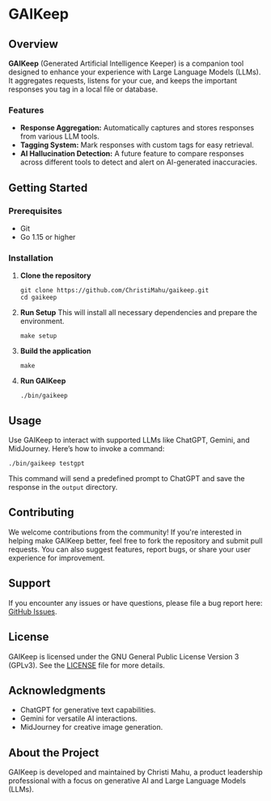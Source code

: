 # GAIKeep

## Overview

**GAIKeep** (Generated Artificial Intelligence Keeper) is a companion tool designed to enhance your experience with Large Language Models (LLMs). It aggregates requests, listens for your cue, and keeps the important responses you tag in a local file or database.

### Features

- **Response Aggregation:** Automatically captures and stores responses from various LLM tools.
- **Tagging System:** Mark responses with custom tags for easy retrieval.
- **AI Hallucination Detection:** A future feature to compare responses across different tools to detect and alert on AI-generated inaccuracies.

## Getting Started

### Prerequisites

- Git
- Go 1.15 or higher

### Installation

1. **Clone the repository**
   ```
   git clone https://github.com/ChristiMahu/gaikeep.git
   cd gaikeep
   ```

2. **Run Setup**
   This will install all necessary dependencies and prepare the environment.
   ```
   make setup
   ```

3. **Build the application**
   ```
   make
   ```

4. **Run GAIKeep**
   ```
   ./bin/gaikeep
   ```

## Usage

Use GAIKeep to interact with supported LLMs like ChatGPT, Gemini, and MidJourney. Here’s how to invoke a command:
```
./bin/gaikeep testgpt
```
This command will send a predefined prompt to ChatGPT and save the response in the `output` directory.

## Contributing

We welcome contributions from the community! If you're interested in helping make GAIKeep better, feel free to fork the repository and submit pull requests. You can also suggest features, report bugs, or share your user experience for improvement.

## Support

If you encounter any issues or have questions, please file a bug report here: [GitHub Issues](https://github.com/ChristiMahu/gaikeep/issues).

## License

GAIKeep is licensed under the GNU General Public License Version 3 (GPLv3). See the [LICENSE](LICENSE) file for more details.

## Acknowledgments

- ChatGPT for generative text capabilities.
- Gemini for versatile AI interactions.
- MidJourney for creative image generation.

## About the Project

GAIKeep is developed and maintained by Christi Mahu, a product leadership professional with a focus on generative AI and Large Language Models (LLMs). 
